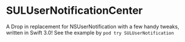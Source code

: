 # SULUserNotificationCenter
A Drop in replacement for NSUserNotification with a few handy tweaks, written in Swift 3.0!
See the example by ```pod try SULUserNotification```
